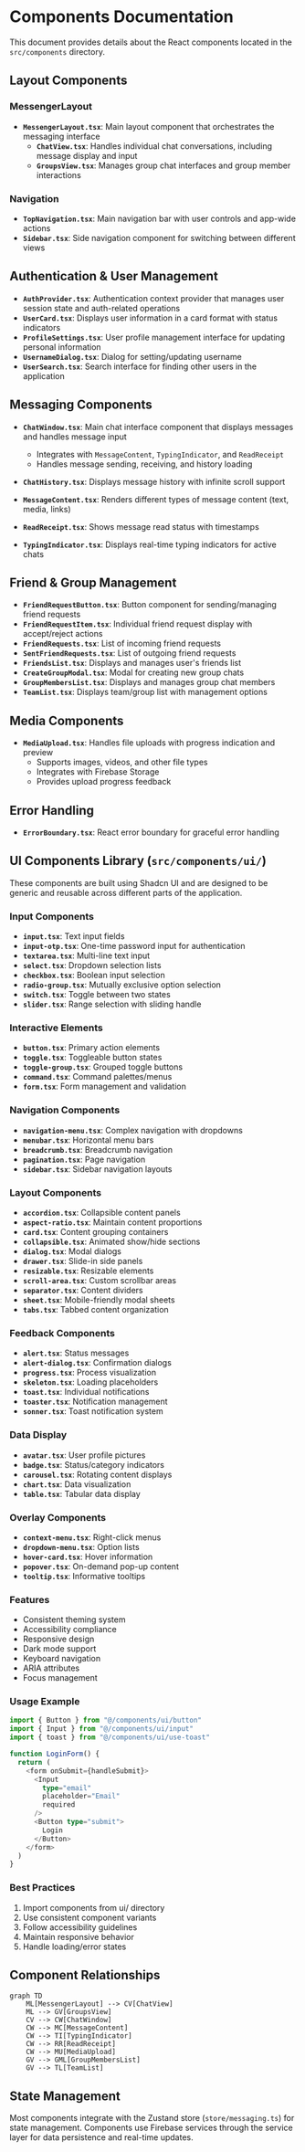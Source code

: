 # Components Documentation

This document provides details about the React components located in the `src/components` directory.

## Layout Components

### MessengerLayout
- **`MessengerLayout.tsx`**: Main layout component that orchestrates the messaging interface
  - **`ChatView.tsx`**: Handles individual chat conversations, including message display and input
  - **`GroupsView.tsx`**: Manages group chat interfaces and group member interactions

### Navigation
- **`TopNavigation.tsx`**: Main navigation bar with user controls and app-wide actions
- **`Sidebar.tsx`**: Side navigation component for switching between different views

## Authentication & User Management

- **`AuthProvider.tsx`**: Authentication context provider that manages user session state and auth-related operations
- **`UserCard.tsx`**: Displays user information in a card format with status indicators
- **`ProfileSettings.tsx`**: User profile management interface for updating personal information
- **`UsernameDialog.tsx`**: Dialog for setting/updating username
- **`UserSearch.tsx`**: Search interface for finding other users in the application

## Messaging Components

- **`ChatWindow.tsx`**: Main chat interface component that displays messages and handles message input
  - Integrates with `MessageContent`, `TypingIndicator`, and `ReadReceipt`
  - Handles message sending, receiving, and history loading

- **`ChatHistory.tsx`**: Displays message history with infinite scroll support
- **`MessageContent.tsx`**: Renders different types of message content (text, media, links)
- **`ReadReceipt.tsx`**: Shows message read status with timestamps
- **`TypingIndicator.tsx`**: Displays real-time typing indicators for active chats

## Friend & Group Management

- **`FriendRequestButton.tsx`**: Button component for sending/managing friend requests
- **`FriendRequestItem.tsx`**: Individual friend request display with accept/reject actions
- **`FriendRequests.tsx`**: List of incoming friend requests
- **`SentFriendRequests.tsx`**: List of outgoing friend requests
- **`FriendsList.tsx`**: Displays and manages user's friends list
- **`CreateGroupModal.tsx`**: Modal for creating new group chats
- **`GroupMembersList.tsx`**: Displays and manages group chat members
- **`TeamList.tsx`**: Displays team/group list with management options

## Media Components

- **`MediaUpload.tsx`**: Handles file uploads with progress indication and preview
  - Supports images, videos, and other file types
  - Integrates with Firebase Storage
  - Provides upload progress feedback

## Error Handling

- **`ErrorBoundary.tsx`**: React error boundary for graceful error handling

## UI Components Library (`src/components/ui/`)

These components are built using Shadcn UI and are designed to be generic and reusable across different parts of the application.

### Input Components
- **`input.tsx`**: Text input fields
- **`input-otp.tsx`**: One-time password input for authentication
- **`textarea.tsx`**: Multi-line text input
- **`select.tsx`**: Dropdown selection lists
- **`checkbox.tsx`**: Boolean input selection
- **`radio-group.tsx`**: Mutually exclusive option selection
- **`switch.tsx`**: Toggle between two states
- **`slider.tsx`**: Range selection with sliding handle

### Interactive Elements
- **`button.tsx`**: Primary action elements
- **`toggle.tsx`**: Toggleable button states
- **`toggle-group.tsx`**: Grouped toggle buttons
- **`command.tsx`**: Command palettes/menus
- **`form.tsx`**: Form management and validation

### Navigation Components
- **`navigation-menu.tsx`**: Complex navigation with dropdowns
- **`menubar.tsx`**: Horizontal menu bars
- **`breadcrumb.tsx`**: Breadcrumb navigation
- **`pagination.tsx`**: Page navigation
- **`sidebar.tsx`**: Sidebar navigation layouts

### Layout Components
- **`accordion.tsx`**: Collapsible content panels
- **`aspect-ratio.tsx`**: Maintain content proportions
- **`card.tsx`**: Content grouping containers
- **`collapsible.tsx`**: Animated show/hide sections
- **`dialog.tsx`**: Modal dialogs
- **`drawer.tsx`**: Slide-in side panels
- **`resizable.tsx`**: Resizable elements
- **`scroll-area.tsx`**: Custom scrollbar areas
- **`separator.tsx`**: Content dividers
- **`sheet.tsx`**: Mobile-friendly modal sheets
- **`tabs.tsx`**: Tabbed content organization

### Feedback Components
- **`alert.tsx`**: Status messages
- **`alert-dialog.tsx`**: Confirmation dialogs
- **`progress.tsx`**: Process visualization
- **`skeleton.tsx`**: Loading placeholders
- **`toast.tsx`**: Individual notifications
- **`toaster.tsx`**: Notification management
- **`sonner.tsx`**: Toast notification system

### Data Display
- **`avatar.tsx`**: User profile pictures
- **`badge.tsx`**: Status/category indicators
- **`carousel.tsx`**: Rotating content displays
- **`chart.tsx`**: Data visualization
- **`table.tsx`**: Tabular data display

### Overlay Components
- **`context-menu.tsx`**: Right-click menus
- **`dropdown-menu.tsx`**: Option lists
- **`hover-card.tsx`**: Hover information
- **`popover.tsx`**: On-demand pop-up content
- **`tooltip.tsx`**: Informative tooltips

### Features
- Consistent theming system
- Accessibility compliance
- Responsive design
- Dark mode support
- Keyboard navigation
- ARIA attributes
- Focus management

### Usage Example
```typescript
import { Button } from "@/components/ui/button"
import { Input } from "@/components/ui/input"
import { toast } from "@/components/ui/use-toast"

function LoginForm() {
  return (
    <form onSubmit={handleSubmit}>
      <Input 
        type="email" 
        placeholder="Email"
        required 
      />
      <Button type="submit">
        Login
      </Button>
    </form>
  )
}
```

### Best Practices
1. Import components from ui/ directory
2. Use consistent component variants
3. Follow accessibility guidelines
4. Maintain responsive behavior
5. Handle loading/error states

## Component Relationships

```mermaid
graph TD
    ML[MessengerLayout] --> CV[ChatView]
    ML --> GV[GroupsView]
    CV --> CW[ChatWindow]
    CW --> MC[MessageContent]
    CW --> TI[TypingIndicator]
    CW --> RR[ReadReceipt]
    CW --> MU[MediaUpload]
    GV --> GML[GroupMembersList]
    GV --> TL[TeamList]
```

## State Management

Most components integrate with the Zustand store (`store/messaging.ts`) for state management. Components use Firebase services through the service layer for data persistence and real-time updates.
